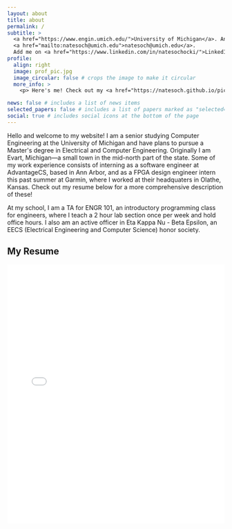 ```yaml
---
layout: about
title: about
permalink: /
subtitle: >
  <a href="https://www.engin.umich.edu/">University of Michigan</a>. Ann Arbor, MI. 
  <a href="mailto:natesoch@umich.edu">natesoch@umich.edu</a>. 
  Add me on <a href="https://www.linkedin.com/in/natesochocki/">LinkedIn</a>.
profile:
  align: right
  image: prof_pic.jpg
  image_circular: false # crops the image to make it circular
  more_info: >
    <p> Here's me! Check out my <a href="https://natesoch.github.io/pictures/">pictures page</a> for more cool photos.</p>

news: false # includes a list of news items
selected_papers: false # includes a list of papers marked as "selected={true}"
social: true # includes social icons at the bottom of the page
---
```


Hello and welcome to my website! I am a senior studying Computer Engineering at the University of Michigan and have plans to pursue a Master's degree in Electrical and Computer Engineering. Originally I am Evart, Michigan—a small town in the mid-north part of the state. Some of my work experience consists of interning as a software engineer at AdvantageCS, based in Ann Arbor, and as a FPGA design engineer intern this past summer at Garmin, where I worked at their headquaters in Olathe, Kansas. Check out my resume below for a more comprehensive description of these!

At my school, I am a TA for ENGR 101, an introductory programming class for engineers, where I teach a 2 hour lab section once per week and hold office hours. I also am an active officer in Eta Kappa Nu - Beta Epsilon, an EECS (Electrical Engineering and Computer Science) honor society.

## My Resume

<iframe src="/assets/resume.pdf" width="100%" height="600px" style="border: none;"></iframe>
